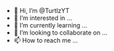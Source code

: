 - 👋 Hi, I’m @TurtlzYT
- 👀 I’m interested in ...
- 🌱 I’m currently learning ...
- 💞️ I’m looking to collaborate on ...
- 📫 How to reach me ...

<!---
TurtlzYT/TurtlzYT is a ✨ special ✨ repository because its `README.md` (this file) appears on your GitHub profile.
You can click the Preview link to take a look at your changes. 
--->
